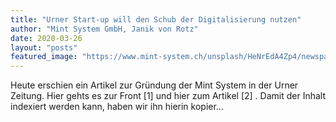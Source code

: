 ```yaml
---
title: "Urner Start-up will den Schub der Digitalisierung nutzen"
author: "Mint System GmbH, Janik von Rotz"
date: 2020-03-26
layout: "posts"
featured_image: "https://www.mint-system.ch/unsplash/HeNrEdA4Zp4/newspaper.jpe"
---
```


Heute erschien ein Artikel zur Gründung der Mint System in der Urner Zeitung. Hier gehts es zur Front [1] und hier zum Artikel [2] . Damit der Inhalt indexiert werden kann, haben wir ihn hierin kopier...

